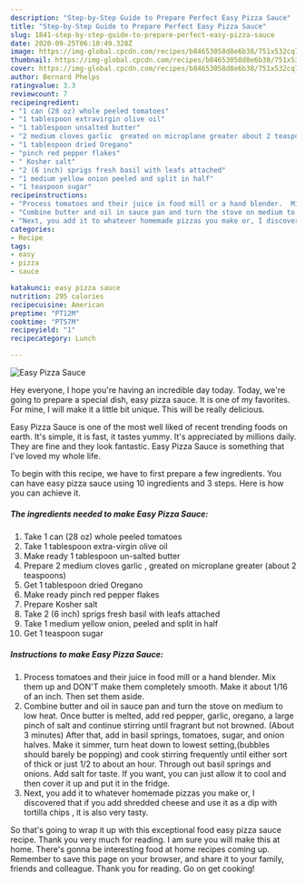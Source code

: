 ```yaml
---
description: "Step-by-Step Guide to Prepare Perfect Easy Pizza Sauce"
title: "Step-by-Step Guide to Prepare Perfect Easy Pizza Sauce"
slug: 1841-step-by-step-guide-to-prepare-perfect-easy-pizza-sauce
date: 2020-09-25T06:10:49.328Z
image: https://img-global.cpcdn.com/recipes/b84653058d8e6b38/751x532cq70/easy-pizza-sauce-recipe-main-photo.jpg
thumbnail: https://img-global.cpcdn.com/recipes/b84653058d8e6b38/751x532cq70/easy-pizza-sauce-recipe-main-photo.jpg
cover: https://img-global.cpcdn.com/recipes/b84653058d8e6b38/751x532cq70/easy-pizza-sauce-recipe-main-photo.jpg
author: Bernard Phelps
ratingvalue: 3.3
reviewcount: 7
recipeingredient:
- "1 can (28 oz) whole peeled tomatoes"
- "1 tablespoon extravirgin olive oil"
- "1 tablespoon unsalted butter"
- "2 medium cloves garlic  greated on microplane greater about 2 teaspoons"
- "1 tablespoon dried Oregano"
- "pinch red pepper flakes"
- " Kosher salt"
- "2 (6 inch) sprigs fresh basil with leafs attached"
- "1 medium yellow onion peeled and split in half"
- "1 teaspoon sugar"
recipeinstructions:
- "Process tomatoes and their juice in food mill or a hand blender.  Mix them up and DON&#39;T make them completely smooth. Make it about 1/16 of an inch. Then set them aside."
- "Combine butter and oil in sauce pan and turn the stove on medium to low heat. Once butter is melted, add red pepper, garlic, oregano, a large pinch  of salt and continue stirring until fragrant but not browned. (About 3 minutes) After that, add in basil springs, tomatoes, sugar, and onion halves. Make it simmer, turn heat down to lowest setting,(bubbles should barely be popping) and cook stirring frequently until either sort of thick or just 1/2 to about an hour. Through out basil springs and onions. Add salt for taste. If you want, you can just allow it to cool and then cover it up and put it in the fridge."
- "Next, you add it to whatever homemade pizzas you make or, I discovered that if you add shredded cheese and use it as a dip with tortilla chips , it is also very tasty."
categories:
- Recipe
tags:
- easy
- pizza
- sauce

katakunci: easy pizza sauce 
nutrition: 295 calories
recipecuisine: American
preptime: "PT12M"
cooktime: "PT57M"
recipeyield: "1"
recipecategory: Lunch

---
```



![Easy Pizza Sauce](https://img-global.cpcdn.com/recipes/b84653058d8e6b38/751x532cq70/easy-pizza-sauce-recipe-main-photo.jpg)

Hey everyone, I hope you're having an incredible day today. Today, we're going to prepare a special dish, easy pizza sauce. It is one of my favorites. For mine, I will make it a little bit unique. This will be really delicious.



Easy Pizza Sauce is one of the most well liked of recent trending foods on earth. It's simple, it is fast, it tastes yummy. It's appreciated by millions daily. They are fine and they look fantastic. Easy Pizza Sauce is something that I've loved my whole life.


To begin with this recipe, we have to first prepare a few ingredients. You can have easy pizza sauce using 10 ingredients and 3 steps. Here is how you can achieve it.

<!--inarticleads1-->

##### The ingredients needed to make Easy Pizza Sauce:

1. Take 1 can (28 oz) whole peeled tomatoes
1. Take 1 tablespoon extra-virgin olive oil
1. Make ready 1 tablespoon un-salted butter
1. Prepare 2 medium cloves garlic , greated on microplane greater (about 2 teaspoons)
1. Get 1 tablespoon dried Oregano
1. Make ready pinch red pepper flakes
1. Prepare  Kosher salt
1. Take 2 (6 inch) sprigs fresh basil with leafs attached
1. Take 1 medium yellow onion, peeled and split in half
1. Get 1 teaspoon sugar




<!--inarticleads2-->

##### Instructions to make Easy Pizza Sauce:

1. Process tomatoes and their juice in food mill or a hand blender.  Mix them up and DON&#39;T make them completely smooth. Make it about 1/16 of an inch. Then set them aside.
1. Combine butter and oil in sauce pan and turn the stove on medium to low heat. Once butter is melted, add red pepper, garlic, oregano, a large pinch  of salt and continue stirring until fragrant but not browned. (About 3 minutes) After that, add in basil springs, tomatoes, sugar, and onion halves. Make it simmer, turn heat down to lowest setting,(bubbles should barely be popping) and cook stirring frequently until either sort of thick or just 1/2 to about an hour. Through out basil springs and onions. Add salt for taste. If you want, you can just allow it to cool and then cover it up and put it in the fridge.
1. Next, you add it to whatever homemade pizzas you make or, I discovered that if you add shredded cheese and use it as a dip with tortilla chips , it is also very tasty.




So that's going to wrap it up with this exceptional food easy pizza sauce recipe. Thank you very much for reading. I am sure you will make this at home. There's gonna be interesting food at home recipes coming up. Remember to save this page on your browser, and share it to your family, friends and colleague. Thank you for reading. Go on get cooking!
